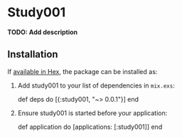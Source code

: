 # Study001

**TODO: Add description**

## Installation

If [available in Hex](https://hex.pm/docs/publish), the package can be installed as:

  1. Add study001 to your list of dependencies in `mix.exs`:

        def deps do
          [{:study001, "~> 0.0.1"}]
        end

  2. Ensure study001 is started before your application:

        def application do
          [applications: [:study001]]
        end

